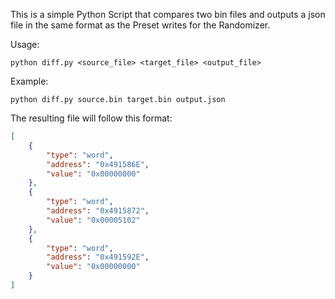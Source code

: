This is a simple Python Script that compares two bin files and outputs a json file in the same format as the Preset writes for the Randomizer.

Usage:
```
python diff.py <source_file> <target_file> <output_file>
```
Example:
```
python diff.py source.bin target.bin output.json
```

The resulting file will follow this format:
```json
[
    {
        "type": "word",
        "address": "0x491586E",
        "value": "0x00000000"
    },
    {
        "type": "word",
        "address": "0x4915872",
        "value": "0x00005102"
    },
    {
        "type": "word",
        "address": "0x491592E",
        "value": "0x00000000"
    }
]
```
